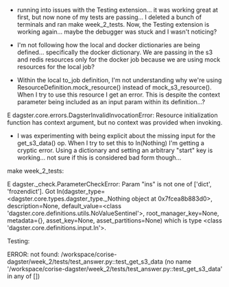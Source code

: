 * running into issues with the Testing extension... it was working great at first, but now none of my tests are passing... I deleted a bunch of terminals and ran make week_2_tests. Now, the Testing extension is working again... maybe the debugger was stuck and I wasn't noticing?

* I'm not following how the local and docker dictionaries are being defined... specifically the docker dictionary. We are passing in the s3 and redis resources only for the docker job because we are using mock resources for the local job?

* Within the local to_job definition, I'm not understanding why we're using ResourceDefinition.mock_resource() instead of mock_s3_resource(). When I try to use this resource I get an error. This is despite the context parameter being included as an input param within its definition...?

E   dagster.core.errors.DagsterInvalidInvocationError: Resource initialization function has context argument, but no context was provided when invoking.

* I was experimenting with being explicit about the missing input for the get_s3_data() op. When I try to set this to In(Nothing) I'm getting a cryptic error. Using a dictionary and setting an arbitrary "start" key is working... not sure if this is considered bad form though...

make week_2_tests:

E   dagster._check.ParameterCheckError: Param "ins" is not one of ['dict', 'frozendict']. Got In(dagster_type=<dagster.core.types.dagster_type._Nothing object at 0x7fcea8b883d0>, description=None, default_value=<class 'dagster.core.definitions.utils.NoValueSentinel'>, root_manager_key=None, metadata={}, asset_key=None, asset_partitions=None) which is type <class 'dagster.core.definitions.input.In'>.

Testing:

ERROR: not found: /workspace/corise-dagster/week_2/tests/test_answer.py::test_get_s3_data
(no name '/workspace/corise-dagster/week_2/tests/test_answer.py::test_get_s3_data' in any of [<Module test_answer.py>])





